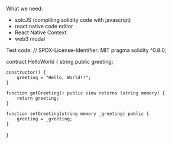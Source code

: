What we need:

 - solcJS (compliling solidity code with javascript)
 - react native code editor
 - React Native Context
 - web3 modal
 
 Test code:
 // SPDX-License-Identifier: MIT
pragma solidity ^0.8.0;

contract HelloWorld {
    string public greeting;

    constructor() {
        greeting = "Hello, World!!";
    }

    function getGreeting() public view returns (string memory) {
        return greeting;
    }

    function setGreeting(string memory _greeting) public {
        greeting = _greeting;
    }
}